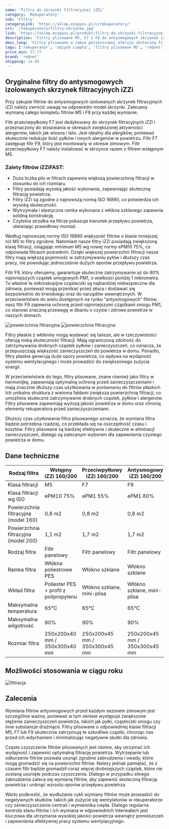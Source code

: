 ```yaml
---
name: 'Filtry do skrzynki filtracyjnej iZZi'
category: 'Rekuperatory'
sub: 'Filtry'
categoryLink: 'https://sklep.ecopass.pl/c/rekuperatory/'
src: '/rekuperatory/filtry-skrzynka.jpg'
link: 'https://sklep.ecopass.pl/produkt/filtry-do-skrzynki-filtracyjnej-izzi/'
description: 'Filtry plisowane M5, F7 i F9 do antysmogowych skrzynek iZZi. '
desc_long: 'Filtry plisowane w ramce poliestrowej oferują skuteczną filtrację powietrza w antysmogowych skrzynkach filtracyjnych iZZi. Dostępne są w trzech klasach filtracji: M5, F7 (nowość) i F9. Każdy filtr został starannie zaprojektowany, aby zatrzymywać różne rodzaje zanieczyszczeń, takie jak pyłki, drobne cząstki smogu i inne substancje szkodliwe. Cena dotyczy pojedynczej sztuki.'
tags: ['rekuperator', 'odzysk ciepła', 'filtry plisowane M5', 'reQnet']
price_min: 57-77
brand: 'reQnet'
shipping: 14.99
---
```


## Oryginalne filtry do antysmogowych izolowanych skrzynek filtracyjnych iZZi

Przy zakupie filtrów do antysmogowych izolowanych skrzynek filtracyjnych iZZi należy zwrócić uwagę na odpowiedni model skrzynki. Zalecamy wymianę całego kompletu filtrów M5 i F9 przy każdej wymianie.

Filtr przeciwpyłkowy F7 jest dedykowany do skrzynek filtracyjnych iZZi i przeznaczony do stosowania w okresach zwiększonej aktywności alergenów, takich jak wiosna i lato. Jest idealny dla alergików, ponieważ skutecznie redukuje ilość pyłków i innych alergenów w powietrzu. Filtr F7 zastępuje filtr F9, który jest montowany w okresie zimowym. Filtr przeciwpyłkowy F7 należy instalować w skrzynce razem z filtrem wstępnym M5.

### Zalety filtrów iZZiFAST:

- Duża liczba plis w filtrach zapewnia większą powierzchnię filtracji w stosunku do ich rozmiaru.
- Filtry posiadają wysoką jakość wykonania, zapewniając skuteczną filtrację powietrza.
- Filtry iZZi są zgodne z najnowszą normą ISO 16890, co potwierdza ich wysoką skuteczność.
- Wytrzymała i elastyczna ramka wykonana z włókna szklanego zapewnia solidną konstrukcję.
- Czytelna strzałka na filtrze pokazuje kierunek przepływu powietrza, ułatwiając prawidłowy montaż.

Według najnowszej normy ISO 16890 większość filtrów o klasie mniejszej niż M5 to filtry zgrubne. Natomiast nasze filtry iZZi posiadają zwiększoną klasę filtracji, osiągając minimum M5 wg nowej normy ePM10 75%, co odpowiada filtraom pośrednim. Dzięki większej powierzchni filtracji nasze filtry mają większą pojemność w zatrzymywaniu pyłów i dłuższy czas pracy, nie powodując jednocześnie dużych oporów przepływu powietrza.

Filtr F9, który oferujemy, gwarantuje skuteczne zatrzymywanie aż do 80% najmniejszych cząstek smogowych PM1, o wielkości poniżej 1 mikrometra. To właśnie te mikroskopijne cząsteczki są najbardziej niebezpieczne dla zdrowia, ponieważ mogą przenikać przez płuca i dostawać się bezpośrednio do krwiobiegu oraz do narządów wewnętrznych. W przeciwieństwie do wielu dostępnych na rynku "antysmogowych" filtrów, nasz filtr F9 zapewnia ochronę przed najmniejszymi cząstkami smogu PM1, co stanowi znaczną przewagę w dbaniu o czyste i zdrowe powietrze w naszych domach.

![powierzchnia filtracyjna](/rekuperatory/pow-filtracyjna-160.jpg)
![powierzchnia filtracyjna](/rekuperatory/pow-filtracyjna-200.jpg)

Filtry płaskie z włókniny mogą wydawać się tańsze, ale w rzeczywistości oferują niską skuteczność filtracji. Mają ograniczoną zdolność do zatrzymywania drobnych cząstek pyłków i zanieczyszczeń, co oznacza, że przepuszczają większość zanieczyszczeń do powietrza w domu. Ponadto, filtry płaskie generują duże opory powietrza, co wpływa na wydajność systemu wentylacyjnego i może prowadzić do zwiększonego zużycia energii.

W przeciwieństwie do tego, filtry plisowane, znane również jako filtry w harmonijkę, zapewniają optymalną ochronę przed zanieczyszczeniami i mają znacznie dłuższy czas użytkowania w porównaniu do filtrów płaskich. Ich unikalna struktura z wieloma fałdami zwiększa powierzchnię filtracji, co umożliwia skuteczne zatrzymywanie drobnych cząstek, pyłków i alergenów. Filtry plisowane zapewniają wyższą jakość powietrza w domu oraz chronią elementy rekuperatora przed zanieczyszczeniami.

Dłuższy czas użytkowania filtra plisowanego oznacza, że wymiana filtra będzie potrzebna rzadziej, co przekłada się na oszczędność czasu i kosztów. Filtry plisowane są bardziej efektywne i skuteczne w eliminacji zanieczyszczeń, dlatego są zalecanym wyborem dla zapewnienia czystego powietrza w domu.

## Dane techniczne

| Rodzaj filtra                        | Wstępny iZZi 160/200                   | Przeciwpyłkowy iZZi 160/200   | Antysmogowy iZZi 160/200      |
| ------------------------------------ | -------------------------------------- | ----------------------------- | ----------------------------- |
| Klasa filtracji                      | M5                                     | F7                            | F9                            |
| Klasa filtracji wg ISO               | ePM10 75%                              | ePM1 55%                      | ePM1 80%                      |
| Powierzchnia filtracyjna (model 160) | 0,6 m2                                 | 0,8 m2                        | 0,8 m2                        |
| Powierzchnia filtracyjna (model 200) | 1,1 m2                                 | 1,7 m2                        | 1,7 m2                        |
| Rodzaj filtra                        | Filtr panelowy                         | Filtr panelowy                | Filtr panelowy                |
| Ramka filtra                         | Włókna poliestrowe PES                 | Włókno szklane                | Włókno szklane                |
| Wkład filtra                         | Poliester PES + profil z polipropylenu | Włókno szklane, mini-plisa    | Włókno szklane, mini-plisa    |
| Maksymalna temperatura               | 65°C                                   | 65°C                          | 65°C                          |
| Maksymalna wilgotność                | 90%                                    | 90%                           | 90%                           |
| Rozmiar filtra                       | 250x200x40 mm / 350x300x40 mm          | 250x200x45 mm / 350x300x45 mm | 250x200x45 mm / 350x300x45 mm |

## Możliwości stosowania w ciągu roku

![filtracja](/sf160/filtracja.png)

## Zalecenia

Wymiana filtrów antysmogowych przed każdym sezonem zimowym jest szczególnie ważna, ponieważ w tym okresie występuje zwiększone stężenie zanieczyszczeń powietrza, takich jak pyłki, cząsteczki smogu czy inne substancje drażniące. Filtry plisowane o odpowiedniej klasie filtracji M5, F7 lub F9 skutecznie zatrzymują te szkodliwe cząstki, chroniąc nas przed ich wdychaniem i minimalizując negatywne skutki dla zdrowia.

Częste czyszczenie filtrów plisowanych jest istotne, aby utrzymać ich wydajność i zapewnić optymalną filtrację powietrza. Wytrzepanie lub odkurzenie filtrów pozwala usunąć zgrubne zabrudzenia i owady, które mogą gromadzić się na powierzchni filtrów. Należy jednak pamiętać, że z czasem filtr będzie gromadził coraz więcej drobniejszych cząstek, które nie zostaną usunięte podczas czyszczenia. Dlatego w przypadku silnego zabrudzenia zaleca się wymianę filtrów, aby zapewnić skuteczną filtrację powietrza i uniknąć wzrostu oporów przepływu powietrza.

Warto podkreślić, że wydłużanie cykli wymiany filtrów może prowadzić do negatywnych skutków, takich jak zużycie się wentylatorów w rekuperatorze czy zanieczyszczenie centrali i wymiennika ciepła. Dlatego regularna kontrola stanu filtrów i ich wymiana w odpowiednich interwałach jest kluczowa dla utrzymania wysokiej jakości powietrza wewnątrz pomieszczeń i zapewnienia efektywnej pracy systemu wentylacyjnego.
